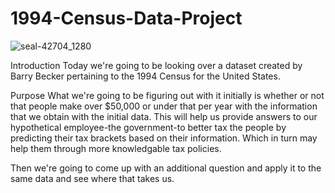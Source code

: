 # 1994-Census-Data-Project

![seal-42704_1280](https://user-images.githubusercontent.com/48660919/69014771-dcd76900-095b-11ea-82af-5c133d5a30a3.png)

Introduction
Today we're going to be looking over a dataset created by Barry Becker pertaining to the 1994 Census for the United States.

Purpose
What we're going to be figuring out with it initially is whether or not that people make over $50,000 or under that per year with the information that we obtain with the initial data. This will help us provide answers to our hypothetical employee-the government-to better tax the people by predicting their tax brackets based on their information. Which in turn may help them through more knowledgable tax policies.

Then we're going to come up with an additional question and apply it to the same data and see where that takes us.



